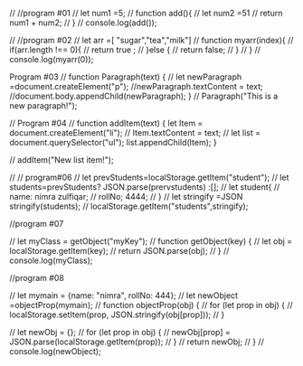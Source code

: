 
// //program #01
// let num1 =5;
// function add(){
//     let num2 =51
//     return num1 + num2;
// }
// console.log(add());

// //program #02
// let arr =[ "sugar","tea","milk"]
// function myarr(index){
// if(arr.length !== 0){
//     return true ;
// }else {
//     return false;
// }
// }
// console.log(myarr(0));

Program #03
// function Paragraph(text) {
//  let newParagraph =document.createElement("p");
  //newParagraph.textContent = text;
  //document.body.appendChild(newParagraph);
}
// Paragraph("This is a new paragraph!");

// Program #04
// function addItem(text) {
  let Item = document.createElement("li");
  // Item.textContent = text;
 // let list = document.querySelector("ul");
  list.appendChild(Item);
}

// addItem("New list item!");


// // program#06
// let prevStudents=localStorage.getItem("student");
// let students=prevStudents? JSON.parse(prervstudents) :[];
// let student{
//     name: nimra zulfiqar;
//     rollNo; 4444;
// }
// let stringify =JSON stringify(students);
// localStorage.getItem("students",stringify);
    
//program #07

// let myClass = getObject("myKey");
// function getObject(key) {
//     let obj = localStorage.getItem(key);
//     return JSON.parse(obj);
//   }
//   console.log(myClass);

//program #08

// let mymain = {name: "nimra", rollNo: 444};
// let newObject =objectProp(mymain);
// function objectProp(obj) {
//     for (let prop in obj) {
//       localStorage.setItem(prop, JSON.stringify(obj[prop]));
//     }
    
//     let newObj = {};
//     for (let prop in obj) {
//       newObj[prop] = JSON.parse(localStorage.getItem(prop));
//     }
//     return newObj;
//   }
//   console.log(newObject);